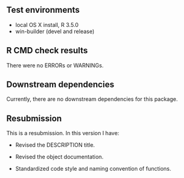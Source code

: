 ## Test environments
* local OS X install, R 3.5.0
* win-builder (devel and release)

## R CMD check results
There were no ERRORs or WARNINGs.

## Downstream dependencies
Currently, there are no downstream dependencies for this package.
## Resubmission
This is a resubmission. In this version I have:

* Revised the DESCRIPTION title.

* Revised the object documentation.

* Standardized code style and naming convention of functions.
